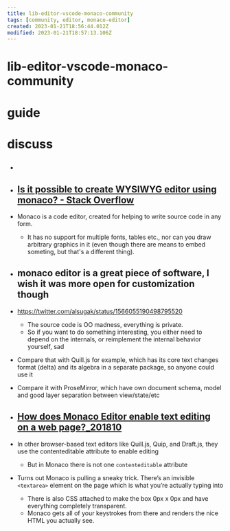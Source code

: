 ```yaml
---
title: lib-editor-vscode-monaco-community
tags: [community, editor, monaco-editor]
created: 2023-01-21T18:56:44.012Z
modified: 2023-01-21T18:57:13.106Z
---
```


# lib-editor-vscode-monaco-community

# guide

# discuss
- ## 

- ## [Is it possible to create WYSIWYG editor using monaco? - Stack Overflow](https://stackoverflow.com/questions/64549041/is-it-possible-to-create-wysiwyg-editor-using-monaco)
- Monaco is a code editor, created for helping to write source code in any form. 
  - It has no support for multiple fonts, tables etc., nor can you draw arbitrary graphics in it (even though there are means to embed someting, but that's a different thing).

- ## monaco editor is a great piece of software, I wish it was more open for customization though
- https://twitter.com/alsugak/status/1566055190498795520
  - The source code is OO madness, everything is private. 
  - So if you want to do something interesting, you either need to depend on the internals, or reimplement the internal behavior yourself, sad

- Compare that with Quill.js for example, which has its core text changes format (delta) and its algebra in a separate package, so anyone could use it

- Compare it with ProseMirror, which have own document schema, model and good layer separation between view/state/etc

- ## [How does Monaco Editor enable text editing on a web page?_201810](https://www.mozzafiller.com/posts/how-does-monaco-editor-enable-text-editing-on-a-web-page)
- In other browser-based text editors like Quill.js, Quip, and Draft.js, they use the contenteditable attribute to enable editing
  - But in Monaco there is not one `contenteditable` attribute
- Turns out Monaco is pulling a sneaky trick. There’s an invisible `<textarea>` element on the page which is what you’re actually typing into
  - There is also CSS attached to make the box 0px x 0px and have everything completely transparent.
  - Monaco gets all of your keystrokes from there and renders the nice HTML you actually see. 
